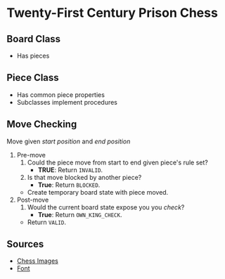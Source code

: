 Twenty-First Century Prison Chess
=================================

Board Class
-----------

- Has pieces

Piece Class
-----------

- Has common piece properties
- Subclasses implement procedures

Move Checking
-------------

Move given *start position* and *end position*

1.  Pre-move
    1.  Could the piece move from start to end given piece's rule set?
        -   **TRUE**: Return `INVALID`.
    2.  Is that move blocked by another piece?
        -   **True**: Return `BLOCKED`.
    -   Create temporary board state with piece moved.
2.  Post-move
    1.  Would the current board state expose you you *check*?
        -   **True**: Return `OWN_KING_CHECK`.
    -   Return `VALID`.

Sources
-------

-   [Chess Images](http://www.clker.com/clipart-7190.html)
-   [Font](https://www.behance.net/gallery/19484739/Big-John-Slim-Joe-FREE-Font)
